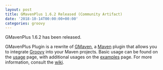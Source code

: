 ```yaml
---
layout: post
title: GMavenPlus 1.6.2 Released (Community Artifact)
date: '2018-10-14T00:00:00+00:00'
categories: groovy
---
```

GMavenPlus 1.6.2 has been released.

GMavenPlus Plugin is a rewrite of <a href="https://github.com/groovy/gmaven">GMaven</a>, a <a href="http://maven.apache.org/">Maven</a> plugin that allows you to integrate <a href="http://groovy-lang.org/">Groovy</a> into your Maven projects.
Basic usage can be found on the <a href="https://github.com/groovy/GMavenPlus/wiki/Usage">usage</a> page, with additional usages on the <a href="https://github.com/groovy/GMavenPlus/wiki/Examples">examples</a> page. For more information, consult the <a href="https://github.com/groovy/GMavenPlus/wiki">wiki</a>.

